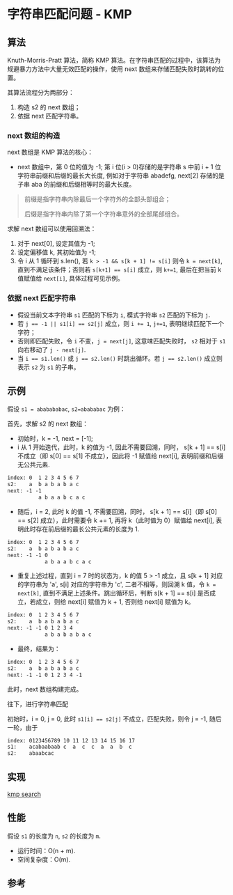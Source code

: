 # 字符串匹配问题 - KMP


## 算法

Knuth-Morris-Pratt 算法，简称 KMP 算法。在字符串匹配的过程中，该算法为规避暴力方法中大量无效匹配的操作，使用 next 数组来存储匹配失败时跳转的位置。

其算法流程分为两部分：

1. 构造 s2 的 next 数组；
2. 依据 next 匹配字符串。

### next 数组的构造

next 数组是 KMP 算法的核心：

- next 数组中，第 0 位的值为 -1; 第 i 位(i > 0)存储的是字符串 s 中前 i + 1 位字符串前缀和后缀的最长大长度, 例如对于字符串 abadefg, next[2] 存储的是子串 aba 的前缀和后缀相等时的最大长度。

> 前缀是指字符串内除最后一个字符外的全部头部组合；
>
> 后缀是指字符串内除了第一个字符串意外的全部尾部组合。

求解 next 数组可以使用回溯法：

1. 对于 next[0], 设定其值为 -1;
2. 设定偏移值 k, 其初始值为 -1;
3. 令 i 从 1 循环到 s.len(), 若 `k > -1 && s[k + 1] != s[i]` 则令 `k = next[k]`, 直到不满足该条件；否则若 `s[k+1] == s[i]` 成立，则 `k+=1`, 最后在把当前 k 值赋值给 `next[i]`, 具体过程可见示例。

### 依据 next 匹配字符串

- 假设当前文本字符串 `s1` 匹配的下标为 `i`, 模式字符串 `s2` 匹配的下标为 `j`.
- 若 `j == -1 || s1[i] == s2[j]` 成立，则 `i += 1`, `j+=1`, 表明继续匹配下一个字符；
- 否则即匹配失败，令 `i` 不变，`j = next[j]`, 这意味匹配失败时， `s2` 相对于 `s1` 向右移动了 `j - next[j]`.
- 当 `i == s1.len()` 或 `j == s2.len()` 时跳出循环。若 `j == s2.len()` 成立则表示 `s2` 为 `s1` 的子串。

## 示例

假设 `s1 = ababababac`, `s2=abababac` 为例：

首先，求解 s2 的 next 数组：

- 初始时，k = -1, next = [-1];
- i 从 1 开始迭代，此时，k 的值为 -1, 因此不需要回溯，同时， s[k + 1] == s[i] 不成立（即 s[0] == s[1] 不成立），因此将 -1 赋值给 next[i], 表明前缀和后缀无公共元素.

```txt
index: 0  1 2 3 4 5 6 7
s2:    a  b a b a b a c
next: -1 -1  
          a b a a b c a c
```

- 随后，i = 2, 此时 k 的值 -1, 不需要回溯，同时， s[k + 1] == s[i]（即 s[0] == s[2] 成立），此时需要令 k += 1, 再将 k（此时值为 0）赋值给 next[i], 表明此时存在前后缀的最长公共元素的长度为 1.

```txt
index: 0  1 2 3 4 5 6 7
s2:    a  b a b a b a c
next: -1 -1 0 
            a b a a b c a c
```

- 重复上述过程，直到 i = 7 时的状态为，k 的值 5 > -1 成立，且 s[k + 1] 对应的字符串为 'a', s[i] 对应的字符串为 'c', 二者不相等，则回溯 k 值，令 `k = next[k]`, 直到不满足上述条件。跳出循环后，判断 s[k + 1] == s[i] 是否成立，若成立，则给 next[i] 赋值为 k + 1, 否则给 next[i] 赋值为 k。

```txt
index: 0  1 2 3 4 5 6 7
s2:    a  b a b a b a c
next: -1 -1 0 1 2 3 4 
            a b a b a b a c
```

- 最终，结果为：

```txt
index: 0  1 2 3 4 5 6 7
s2:    a  b a b a b a c
next: -1 -1 0 1 2 3 4 -1
```

此时，next 数组构建完成。

往下，进行字符串匹配

初始时，i = 0, j = 0, 此时 `s1[i] == s2[j]` 不成立，匹配失败，则令 j = -1, 随后一轮，由于

```txt
index: 0123456789 10 11 12 13 14 15 16 17
s1:    acabaabaab c  a  c  c  a  a  b  c
s2:    abaabcac
```

## 实现

[kmp search](./mod.rs)

## 性能

假设 `s1` 的长度为 `n`, `s2` 的长度为 `m`.

- 运行时间：O(n + m).
- 空间复杂度：O(m).

## 参考
